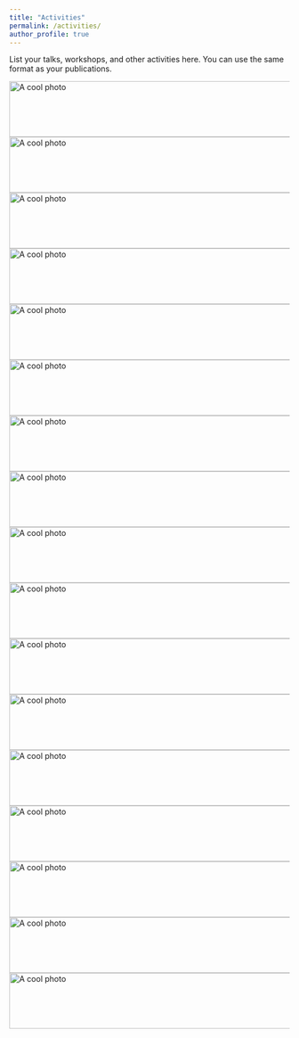 ```yaml
---
title: "Activities"
permalink: /activities/
author_profile: true
---
```


<!-- ## Activities -->

List your talks, workshops, and other activities here. You can use the same format as your publications.

<a href="https://www.example.com">
  <img src="https://khawajaazfar.github.io/images/activities_image_1.png" alt="A cool photo" width="800" height="100">
</a>

<a href="https://www.example.com">
  <img src="https://khawajaazfar.github.io/images/activities_image_2.png" alt="A cool photo" width="800" height="100">
</a>

<a href="https://www.example.com">
  <img src="https://khawajaazfar.github.io/images/activities_image_3.png" alt="A cool photo" width="800" height="100">
</a>

<a href="https://www.example.com">
  <img src="https://khawajaazfar.github.io/images/activities_image_4.png" alt="A cool photo" width="800" height="100">
</a>

<a href="https://www.example.com">
  <img src="https://khawajaazfar.github.io/images/activities_image_5.png" alt="A cool photo" width="800" height="100">
</a>

<a href="https://www.example.com">
  <img src="https://khawajaazfar.github.io/images/activities_image_6.png" alt="A cool photo" width="800" height="100">
</a>

<a href="https://www.example.com">
  <img src="https://khawajaazfar.github.io/images/activities_image_7.png" alt="A cool photo" width="800" height="100">
</a>

<a href="https://www.example.com">
  <img src="https://khawajaazfar.github.io/images/activities_image_8.png" alt="A cool photo" width="800" height="100">
</a>

<a href="https://www.example.com">
  <img src="https://khawajaazfar.github.io/images/activities_image_9.png" alt="A cool photo" width="800" height="100">
</a>

<a href="https://www.example.com">
  <img src="https://khawajaazfar.github.io/images/activities_image_10.png" alt="A cool photo" width="800" height="100">
</a>

<a href="https://www.example.com">
  <img src="https://khawajaazfar.github.io/images/activities_image_11.png" alt="A cool photo" width="800" height="100">
</a>

<a href="https://www.example.com">
  <img src="https://khawajaazfar.github.io/images/activities_image_12.png" alt="A cool photo" width="800" height="100">
</a>

<a href="https://www.example.com">
  <img src="https://khawajaazfar.github.io/images/activities_image_13.png" alt="A cool photo" width="800" height="100">
</a>

<a href="https://www.example.com">
  <img src="https://khawajaazfar.github.io/images/activities_image_14.png" alt="A cool photo" width="800" height="100">
</a>

<a href="https://www.example.com">
  <img src="https://khawajaazfar.github.io/images/activities_image_15.png" alt="A cool photo" width="800" height="100">
</a>

<a href="https://www.example.com">
  <img src="https://khawajaazfar.github.io/images/activities_image_16.png" alt="A cool photo" width="800" height="100">
</a>

<a href="https://www.example.com">
  <img src="https://khawajaazfar.github.io/images/activities_image_17.png" alt="A cool photo" width="800" height="100">
</a>


